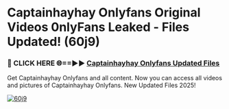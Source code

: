 # Captainhayhay Onlyfans Original Videos 0nlyFans Leaked - Files Updated! (60j9)

<h3>🔴 CLICK HERE 🌐==►► <a href="https://tinyurl.com/ehrbuxhb" rel="nofollow">Captainhayhay Onlyfans Updated Files</a></h3>

Get Captainhayhay Onlyfans and all content. Now you can access all videos and pictures of Captainhayhay Onlyfans. New Updated Files 2025!

[![60j9](https://i.imgur.com/lVYEuWS.gif)](https://tinyurl.com/ehrbuxhb)
